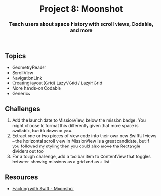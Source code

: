 <div align="center">
  <h1>Project 8: Moonshot</h1>
  <h3>Teach users about space history with scroll views, Codable, and more</h3>
  <br/>
</div>

## Topics

 - GeometryReader
 - ScrollView 
 - NavigationLink
 - Creating layout (Grid) LazyVGrid / LazyHGrid
 - More hands-on Codable
 - Generics

##  Challenges

1. Add the launch date to MissionView, below the mission badge. You might choose to format this differently given that more space is available, but it’s down to you.
2. Extract one or two pieces of view code into their own new SwiftUI views – the horizontal scroll view in MissionView is a great candidate, but if you followed my styling then you could also move the Rectangle dividers out too.
3. For a tough challenge, add a toolbar item to ContentView that toggles between showing missions as a grid and as a list.

## Resources

- [Hacking with Swift - Moonshot](https://www.hackingwithswift.com/books/ios-swiftui/moonshot-wrap-up)
